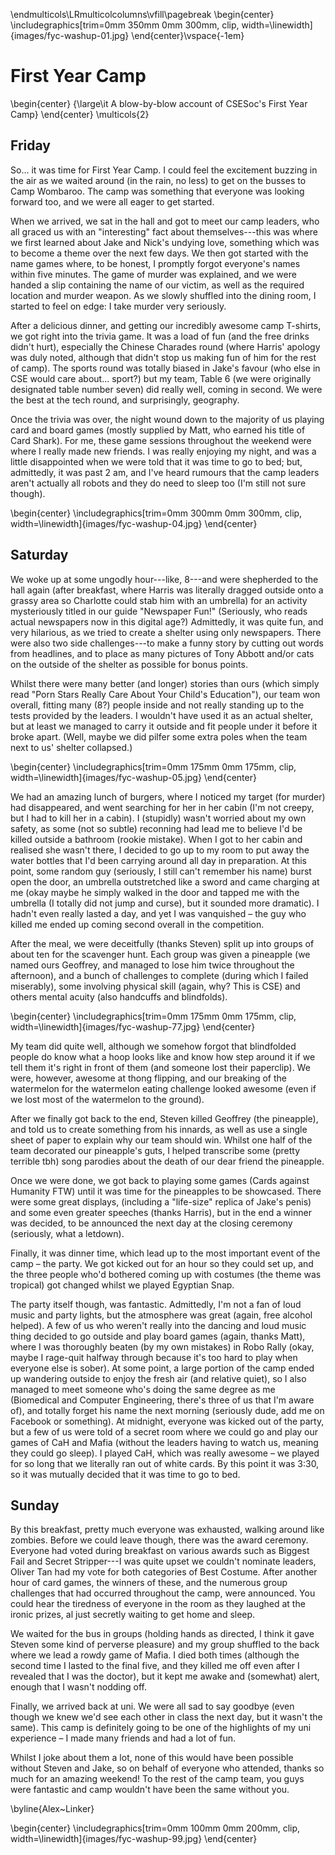 
\endmulticols\LRmulticolcolumns\vfill\pagebreak
\begin{center}
\includegraphics[trim=0mm 350mm 0mm 300mm, clip, width=\linewidth]{images/fyc-washup-01.jpg}
\end{center}\vspace{-1em}

First Year Camp
===============

\begin{center}
{\large\it A blow-by-blow account of CSESoc's First Year Camp}
\end{center}
\multicols{2}

Friday
------

So... it was time for First Year Camp.  I could feel the excitement
buzzing in the air as we waited around (in the rain, no less) to get
on the busses to Camp Wombaroo.  The camp was something that everyone
was looking forward too, and we were all eager to get started.

When we arrived, we sat in the hall and got to meet our camp leaders,
who all graced us with an "interesting" fact about themselves---this
was where we first learned about Jake and Nick's undying love,
something which was to become a theme over the next few days.  We then
got started with the name games where, to be honest, I promptly forgot
everyone's names within five minutes.  The game of murder was
explained, and we were handed a slip containing the name of our
victim, as well as the required location and murder weapon.  As we
slowly shuffled into the dining room, I started to feel on edge: I
take murder very seriously.

After a delicious dinner, and getting our incredibly awesome camp
T-shirts, we got right into the trivia game.  It was a load of fun
(and the free drinks didn't hurt), especially the Chinese Charades
round (where Harris' apology was duly noted, although that didn't stop
us making fun of him for the rest of camp).  The sports round was
totally biased in Jake's favour (who else in CSE would care
about... sport?) but my team, Table 6 (we were originally designated
table number seven) did really well, coming in second.  We were the
best at the tech round, and surprisingly, geography.

Once the trivia was over, the night wound down to the majority of us
playing card and board games (mostly supplied by Matt, who earned his
title of Card Shark).  For me, these game sessions throughout the
weekend were where I really made new friends.  I was really enjoying my
night, and was a little disappointed when we were told that it was
time to go to bed; but, admittedly, it was past 2 am, and I've heard
rumours that the camp leaders aren't actually all robots and they do
need to sleep too (I'm still not sure though).

\begin{center}
\includegraphics[trim=0mm 300mm 0mm 300mm, clip, width=\linewidth]{images/fyc-washup-04.jpg}
\end{center}

Saturday
--------

We woke up at some ungodly hour---like, 8---and were shepherded to the
hall again (after breakfast, where Harris was literally dragged
outside onto a grassy area so Charlotte could stab him with an
umbrella) for an activity mysteriously titled in our guide "Newspaper
Fun!"  (Seriously, who reads actual newspapers now in this digital
age?)  Admittedly, it was quite fun, and very hilarious, as we tried
to create a shelter using only newspapers.  There were also two side
challenges---to make a funny story by cutting out words from
headlines, and to place as many pictures of Tony Abbott and/or cats on
the outside of the shelter as possible for bonus points.

Whilst there were many better (and longer) stories than ours (which
simply read "Porn Stars Really Care About Your Child's Education"),
our team won overall, fitting many (8?) people inside and not really
standing up to the tests provided by the leaders.  I wouldn't have
used it as an actual shelter, but at least we managed to carry it
outside and fit people under it before it broke apart. (Well, maybe we
did pilfer some extra poles when the team next to us' shelter
collapsed.)

\begin{center}
\includegraphics[trim=0mm 175mm 0mm 175mm, clip, width=\linewidth]{images/fyc-washup-05.jpg}
\end{center}

We had an amazing lunch of burgers, where I noticed my target (for
murder) had disappeared, and went searching for her in her cabin (I'm
not creepy, but I had to kill her in a cabin).  I (stupidly) wasn't
worried about my own safety, as some (not so subtle) reconning had
lead me to believe I'd be killed outside a bathroom (rookie mistake).
When I got to her cabin and realised she wasn't there, I decided to go
up to my room to put away the water bottles that I'd been carrying
around all day in preparation.  At this point, some random guy
(seriously, I still can't remember his name) burst open the door, an
umbrella outstretched like a sword and came charging at me (okay maybe
he simply walked in the door and tapped me with the umbrella (I
totally did not jump and curse), but it sounded more dramatic).  I
hadn't even really lasted a day, and yet I was vanquished – the guy
who killed me ended up coming second overall in the competition.

After the meal, we were deceitfully (thanks Steven) split up into
groups of about ten for the scavenger hunt.  Each group was given a
pineapple (we named ours Geoffrey, and managed to lose him twice
throughout the afternoon), and a bunch of challenges to complete
(during which I failed miserably), some involving physical skill
(again, why? This is CSE) and others mental acuity (also handcuffs and
blindfolds).

\begin{center}
\includegraphics[trim=0mm 175mm 0mm 175mm, clip, width=\linewidth]{images/fyc-washup-77.jpg}
\end{center}

My team did quite well, although we somehow forgot that blindfolded
people do know what a hoop looks like and know how step around it if
we tell them it's right in front of them (and someone lost their
paperclip).  We were, however, awesome at thong flipping, and our
breaking of the watermelon for the watermelon eating challenge looked
awesome (even if we lost most of the watermelon to the ground).

After we finally got back to the end, Steven killed Geoffrey (the
pineapple), and told us to create something from his innards, as well
as use a single sheet of paper to explain why our team should win.
Whilst one half of the team decorated our pineapple's guts, I helped
transcribe some (pretty terrible tbh) song parodies about the death of
our dear friend the pineapple.

Once we were done, we got back to playing some games (Cards against
Humanity FTW) until it was time for the pineapples to be showcased.
There were some great displays, (including a "life-size" replica of
Jake's penis) and some even greater speeches (thanks Harris), but in
the end a winner was decided, to be announced the next day at the
closing ceremony (seriously, what a letdown).

Finally, it was dinner time, which lead up to the most important event
of the camp – the party.  We got kicked out for an hour so they could
set up, and the three people who'd bothered coming up with costumes
(the theme was tropical) got changed whilst we played Egyptian Snap.

The party itself though, was fantastic.  Admittedly, I'm not a fan of
loud music and party lights, but the atmosphere was great (again, free
alcohol helped).  A few of us who weren't really into the dancing and
loud music thing decided to go outside and play board games (again,
thanks Matt), where I was thoroughly beaten (by my own mistakes) in
Robo Rally (okay, maybe I rage-quit halfway through because it's too
hard to play when everyone else is sober).  At some point, a large
portion of the camp ended up wandering outside to enjoy the fresh air
(and relative quiet), so I also managed to meet someone who's doing
the same degree as me (Biomedical and Computer Engineering, there's
three of us that I'm aware of), and totally forget his name the next
morning (seriously dude, add me on Facebook or something).  At
midnight, everyone was kicked out of the party, but a few of us were
told of a secret room where we could go and play our games of CaH and
Mafia (without the leaders having to watch us, meaning they could go
sleep).  I played CaH, which was really awesome – we played for so
long that we literally ran out of white cards.  By this point it was
3:30, so it was mutually decided that it was time to go to bed.

Sunday
------

By this breakfast, pretty much everyone was exhausted, walking around
like zombies.  Before we could leave though, there was the award
ceremony.  Everyone had voted during breakfast on various awards such
as Biggest Fail and Secret Stripper---I was quite upset we couldn't
nominate leaders, Oliver Tan had my vote for both categories of Best
Costume.  After another hour of card games, the winners of these, and
the numerous group challenges that had occurred throughout the camp,
were announced.  You could hear the tiredness of everyone in the room
as they laughed at the ironic prizes, al just secretly waiting to get
home and sleep.

We waited for the bus in groups (holding hands as directed, I think it
gave Steven some kind of perverse pleasure) and my group shuffled to
the back where we lead a rowdy game of Mafia.  I died both times
(although the second time I lasted to the final five, and they killed
me off even after I revealed that I was the doctor), but it kept me
awake and (somewhat) alert, enough that I wasn't nodding off.

Finally, we arrived back at uni.  We were all sad to say goodbye (even
though we knew we'd see each other in class the next day, but it
wasn't the same).  This camp is definitely going to be one of the
highlights of my uni experience – I made many friends and had a lot of
fun.

Whilst I joke about them a lot, none of this would have been possible
without Steven and Jake, so on behalf of everyone who attended, thanks
so much for an amazing weekend! To the rest of the camp team, you guys
were fantastic and camp wouldn't have been the same without you.

\byline{Alex~Linker}

\begin{center}
\includegraphics[trim=0mm 100mm 0mm 200mm, clip, width=\linewidth]{images/fyc-washup-99.jpg}
\end{center}
